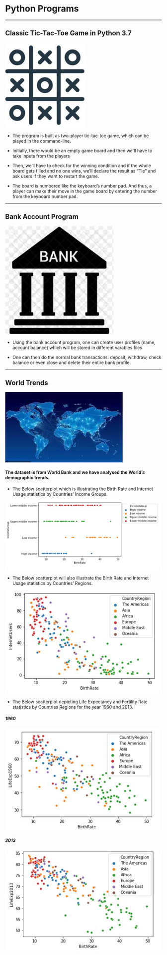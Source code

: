 # Python Programs

---

## Classic Tic-Tac-Toe Game in Python 3.7

![alt text](https://github.com/RathanRaju/Python/blob/master/tic_tac_toe.JPG "Logo Tic Tac Toe")

* The program is built as two-player tic-tac-toe game, which can be played in the command-line.

* Initially, there would be an empty game board and then we'll have to take inputs from the players 

* Then, we’ll have to check for the winning condition and if the whole board gets filled and no one wins, we’ll declare the result as “Tie” and ask users if they want to restart the game.

* The board is numbered like the keyboard’s number pad. And thus, a player can make their move in the game board by entering the number from the keyboard number pad.

---

## Bank Account Program

![alt text](https://github.com/RathanRaju/Python/blob/master/bank_account_logo.JPG "Logo Bank account")

* Using the bank account program, one can create user profiles (name, account balance) which will be stored in different varables files. 

* One can then do the normal bank transactions: deposit, withdraw, check balance or even close and delete their entire bank profile. 

---

## World Trends

![alt text](https://github.com/RathanRaju/Python/blob/master/world_trends.JPG "Logo World Trends")

#### The dataset is from World Bank and we have analysed the World’s demographic trends.

* The Below scatterplot which is illustrating the Birth Rate and Internet Usage statistics by Countries’ Income Groups.

![alt text](https://github.com/RathanRaju/Python/blob/master/plot1.JPG "Plot 1")

* The Below scatterplot will also illustrate the Birth Rate and Internet Usage statistics by Countries’ Regions.

![alt text](https://github.com/RathanRaju/Python/blob/master/plot2.JPG "Plot 2")

* The Below scatterplot depicting Life Expectancy and Fertility Rate statistics by Countries Regions for the year 1960 and 2013.

##### 1960
![alt text](https://github.com/RathanRaju/Python/blob/master/plot3.JPG "Plot 3")


##### 2013
![alt text](https://github.com/RathanRaju/Python/blob/master/plot4.JPG "Plot 4")
